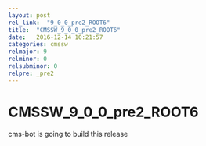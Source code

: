 ```yaml
---
layout: post
rel_link:  "9_0_0_pre2_ROOT6"
title:  "CMSSW_9_0_0_pre2_ROOT6"
date:   2016-12-14 10:21:57
categories: cmssw
relmajor: 9
relminor: 0
relsubminor: 0
relpre: _pre2
---
```


# CMSSW_9_0_0_pre2_ROOT6
cms-bot is going to build this release
